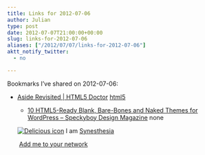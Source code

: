 ```yaml
---
title: Links for 2012-07-06
author: Julian
type: post
date: 2012-07-07T21:00:00+00:00
slug: links-for-2012-07-06 
aliases: ["/2012/07/07/links-for-2012-07-06"]
aktt_notify_twitter:
  - no

---
```

Bookmarks I&#8217;ve shared on 2012-07-06:

  * [Aside Revisited | HTML5 Doctor][1] 
    [html5][2] </li> 
    
      * [10 HTML5-Ready Blank, Bare-Bones and Naked Themes for WordPress &#8211; Speckyboy Design Magazine][3] 
        none</li> </ul> 
        
        <p class="deliciouslink">
          <a href="https://del.icio.us/synesthesia" title="See all my bookmarks on del.icio.us"><img src="https://www.synesthesia.co.uk/images/deliciousicon.jpg" alt="Delicious icon" /></a>&nbsp;I am <a href="https://del.icio.us/synesthesia" title="See all my bookmarks on del.icio.us">Synesthesia</a>
        </p>
        
        <p class="deliciouslink">
          <a href="https://del.icio.us/network?add=synesthesia" title="Add me to your del.icio.us network"><img src="https://www.synesthesia.co.uk/images/add.gif" alt="" /></a>&nbsp;<a href="https://del.icio.us/network?add=synesthesia" title="Add me to your del.icio.us network">Add me to your network</a>
        </p>

 [1]: https://html5doctor.com/aside-revisited/
 [2]: https://www.delicious.com/synesthesia/html5
 [3]: https://speckyboy.com/2011/04/25/10-html5-ready-blank-bare-bones-and-naked-themes-for-wordpress/